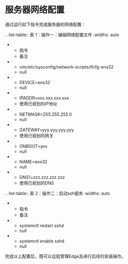 # 服务器网络配置

通过运行如下指令完成服务器的网络配置：

.. list-table:: 表 1：操作一：编辑网络配置文件
   :widths: auto

   * - 指令
     - 备注
   * - vim/etc/sysconfig/network-scripts/ifcfg-ens32
     - null
   * - DEVICE=ens32
     - null
   * - IPADDR=xxx.xxx.xxx.xxx
     - 使用已规划的IP地址
   * - NETMASK=255.255.255.0
     - null
   * - GATEWAY=yyy.yyy.yyy.yyy
     - 使用已规划的网关
   * - ONBOOT=yes
     - null
   * - NAME=ens32
     - null
   * - DNS1=zzz.zzz.zzz.zzz
     - 使用已规划的DNS


.. list-table:: 表 2：操作二：启动ssh服务
   :widths: auto

   * - 指令
     - 备注
   * - systemctl restart sshd
     - null
   * - systemctl enable sshd
     - null


完成以上配置后，既可以远程管理Edge及进行后续的安装操作。

<!--end-->
